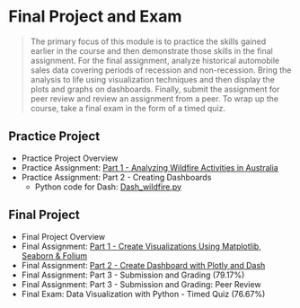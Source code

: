 # Final Project and Exam
> The primary focus of this module is to practice the skills gained earlier in the course and then demonstrate those skills in the final assignment. For the final assignment, analyze historical automobile sales data covering periods of recession and non-recession. Bring the analysis to life using visualization techniques and then display the plots and graphs on dashboards. Finally, submit the assignment for peer review and review an assignment from a peer. To wrap up the course, take a final exam in the form of a timed quiz.
## Practice Project
- Practice Project Overview
- Practice Assignment: [Part 1 - Analyzing Wildfire Activities in Australia](https://github.com/KailaniBailey/IBM-Data-Science-Professional-Certificate/blob/main/08.%20Data%20Visualization%20with%20Python/Week%205%3A%20Final%20Project%20and%20Exam/Practice_Assignment_Part1.ipynb)
- Practice Assignment: Part 2 - Creating Dashboards
    - Python code for Dash: [Dash_wildfire.py](https://github.com/KailaniBailey/IBM-Data-Science-Professional-Certificate/blob/main/08.%20Data%20Visualization%20with%20Python/Week%205%3A%20Final%20Project%20and%20Exam/Dash_wildfire.py)
## Final Project
- Final Project Overview
- Final Assignment: [Part 1 - Create Visualizations Using Matplotlib, Seaborn & Folium](https://github.com/KailaniBailey/IBM-Data-Science-Professional-Certificate/blob/main/08.%20Data%20Visualization%20with%20Python/Week%205%3A%20Final%20Project%20and%20Exam/DV0101EN-Final-Assign-Part1.ipynb)
- Final Assignment: [Part 2 - Create Dashboard with Plotly and Dash](https://github.com/KailaniBailey/IBM-Data-Science-Professional-Certificate/blob/main/08.%20Data%20Visualization%20with%20Python/Week%205%3A%20Final%20Project%20and%20Exam/FinalAssignment_Part2.pdf)
- Final Assignment: Part 3 - Submission and Grading (79.17%)
- Final Assignment: Part 3 - Submission and Grading: Peer Review
- Final Exam: Data Visualization with Python - Timed Quiz (76.67%)
